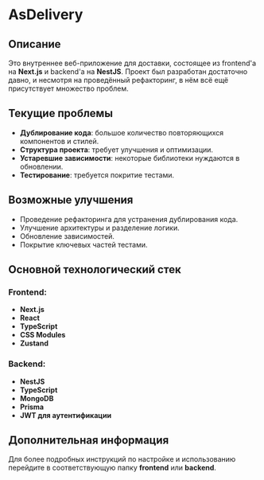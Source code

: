 # AsDelivery

## Описание

Это внутреннее веб-приложение для доставки, состоящее из frontend'а на **Next.js** и backend'а на **NestJS**. Проект был разработан достаточно давно, и несмотря на проведённый рефакторинг, в нём всё ещё присутствует множество проблем.

## Текущие проблемы

- **Дублирование кода**: большое количество повторяющихся компонентов и стилей.
- **Структура проекта**: требует улучшения и оптимизации.
- **Устаревшие зависимости**: некоторые библиотеки нуждаются в обновлении.
- **Тестирование**: требуется покритие тестами.

## Возможные улучшения

- Проведение рефакторинга для устранения дублирования кода.
- Улучшение архитектуры и разделение логики.
- Обновление зависимостей.
- Покрытие ключевых частей тестами.

## Основной технологический стек

### Frontend:

- **Next.js**
- **React**
- **TypeScript**
- **CSS Modules**
- **Zustand**

### Backend:

- **NestJS**
- **TypeScript**
- **MongoDB**
- **Prisma**
- **JWT для аутентификации**

## Дополнительная информация

Для более подробных инструкций по настройке и использованию перейдите в соответствующую папку **frontend** или **backend**.
